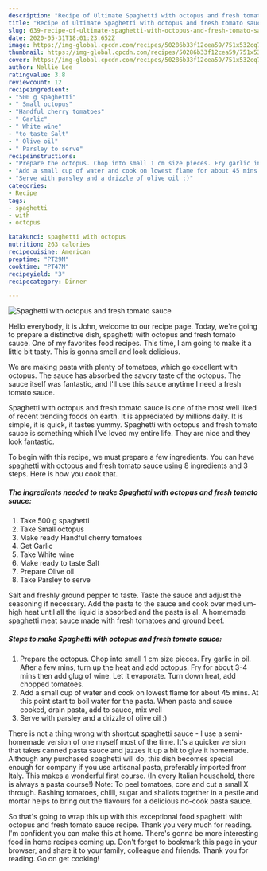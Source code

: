 ```yaml
---
description: "Recipe of Ultimate Spaghetti with octopus and fresh tomato sauce"
title: "Recipe of Ultimate Spaghetti with octopus and fresh tomato sauce"
slug: 639-recipe-of-ultimate-spaghetti-with-octopus-and-fresh-tomato-sauce
date: 2020-05-31T18:01:23.652Z
image: https://img-global.cpcdn.com/recipes/50286b33f12cea59/751x532cq70/spaghetti-with-octopus-and-fresh-tomato-sauce-recipe-main-photo.jpg
thumbnail: https://img-global.cpcdn.com/recipes/50286b33f12cea59/751x532cq70/spaghetti-with-octopus-and-fresh-tomato-sauce-recipe-main-photo.jpg
cover: https://img-global.cpcdn.com/recipes/50286b33f12cea59/751x532cq70/spaghetti-with-octopus-and-fresh-tomato-sauce-recipe-main-photo.jpg
author: Nellie Lee
ratingvalue: 3.8
reviewcount: 12
recipeingredient:
- "500 g spaghetti"
- " Small octopus"
- "Handful cherry tomatoes"
- " Garlic"
- " White wine"
- "to taste Salt"
- " Olive oil"
- " Parsley to serve"
recipeinstructions:
- "Prepare the octopus. Chop into small 1 cm size pieces. Fry garlic in oil. After a few mins, turn up the heat and add octopus. Fry for about 3-4 mins then add glug of wine. Let it evaporate. Turn down heat, add chopped tomatoes."
- "Add a small cup of water and cook on lowest flame for about 45 mins. At this point start to boil water for the pasta. When pasta and sauce cooked, drain pasta, add to sauce, mix well"
- "Serve with parsley and a drizzle of olive oil :)"
categories:
- Recipe
tags:
- spaghetti
- with
- octopus

katakunci: spaghetti with octopus 
nutrition: 263 calories
recipecuisine: American
preptime: "PT29M"
cooktime: "PT47M"
recipeyield: "3"
recipecategory: Dinner

---
```



![Spaghetti with octopus and fresh tomato sauce](https://img-global.cpcdn.com/recipes/50286b33f12cea59/751x532cq70/spaghetti-with-octopus-and-fresh-tomato-sauce-recipe-main-photo.jpg)

Hello everybody, it is John, welcome to our recipe page. Today, we're going to prepare a distinctive dish, spaghetti with octopus and fresh tomato sauce. One of my favorites food recipes. This time, I am going to make it a little bit tasty. This is gonna smell and look delicious.

We are making pasta with plenty of tomatoes, which go excellent with octopus. The sauce has absorbed the savory taste of the octopus. The sauce itself was fantastic, and I&#39;ll use this sauce anytime I need a fresh tomato sauce.

Spaghetti with octopus and fresh tomato sauce is one of the most well liked of recent trending foods on earth. It is appreciated by millions daily. It is simple, it is quick, it tastes yummy. Spaghetti with octopus and fresh tomato sauce is something which I've loved my entire life. They are nice and they look fantastic.


To begin with this recipe, we must prepare a few ingredients. You can have spaghetti with octopus and fresh tomato sauce using 8 ingredients and 3 steps. Here is how you cook that.

<!--inarticleads1-->

##### The ingredients needed to make Spaghetti with octopus and fresh tomato sauce:

1. Take 500 g spaghetti
1. Take  Small octopus
1. Make ready Handful cherry tomatoes
1. Get  Garlic
1. Take  White wine
1. Make ready to taste Salt
1. Prepare  Olive oil
1. Take  Parsley to serve


Salt and freshly ground pepper to taste. Taste the sauce and adjust the seasoning if necessary. Add the pasta to the sauce and cook over medium-high heat until all the liquid is absorbed and the pasta is al. A homemade spaghetti meat sauce made with fresh tomatoes and ground beef. 

<!--inarticleads2-->

##### Steps to make Spaghetti with octopus and fresh tomato sauce:

1. Prepare the octopus. Chop into small 1 cm size pieces. Fry garlic in oil. After a few mins, turn up the heat and add octopus. Fry for about 3-4 mins then add glug of wine. Let it evaporate. Turn down heat, add chopped tomatoes.
1. Add a small cup of water and cook on lowest flame for about 45 mins. At this point start to boil water for the pasta. When pasta and sauce cooked, drain pasta, add to sauce, mix well
1. Serve with parsley and a drizzle of olive oil :)


There is not a thing wrong with shortcut spaghetti sauce - I use a semi-homemade version of one myself most of the time. It&#39;s a quicker version that takes canned pasta sauce and jazzes it up a bit to give it homemade. Although any purchased spaghetti will do, this dish becomes special enough for company if you use artisanal pasta, preferably imported from Italy. This makes a wonderful first course. (In every Italian household, there is always a pasta course!) Note: To peel tomatoes, core and cut a small X through. Bashing tomatoes, chilli, sugar and shallots together in a pestle and mortar helps to bring out the flavours for a delicious no-cook pasta sauce. 

So that's going to wrap this up with this exceptional food spaghetti with octopus and fresh tomato sauce recipe. Thank you very much for reading. I'm confident you can make this at home. There's gonna be more interesting food in home recipes coming up. Don't forget to bookmark this page in your browser, and share it to your family, colleague and friends. Thank you for reading. Go on get cooking!
